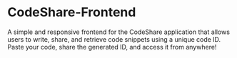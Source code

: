 # CodeShare-Frontend
A simple and responsive frontend for the CodeShare application that allows users to write, share, and retrieve code snippets using a unique code ID. Paste your code, share the generated ID, and access it from anywhere!
